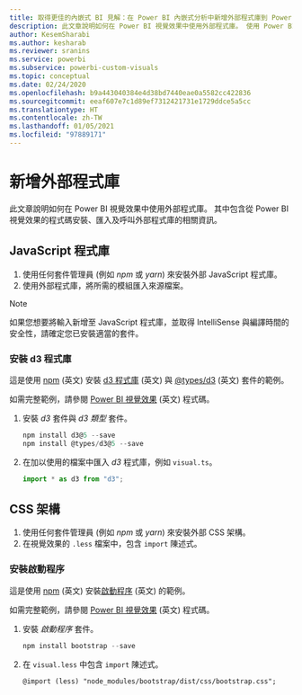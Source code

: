 ```yaml
---
title: 取得更佳的內嵌式 BI 見解：在 Power BI 內嵌式分析中新增外部程式庫到 Power BI 視覺效果
description: 此文章說明如何在 Power BI 視覺效果中使用外部程式庫。 使用 Power BI 內嵌式分析，取得更佳的內嵌式 BI 見解。
author: KesemSharabi
ms.author: kesharab
ms.reviewer: sranins
ms.service: powerbi
ms.subservice: powerbi-custom-visuals
ms.topic: conceptual
ms.date: 02/24/2020
ms.openlocfilehash: b9a443040384e4d38bd7440eae0a5582cc422836
ms.sourcegitcommit: eeaf607e7c1d89ef7312421731e1729ddce5a5cc
ms.translationtype: HT
ms.contentlocale: zh-TW
ms.lasthandoff: 01/05/2021
ms.locfileid: "97889171"
---
```

# <a name="adding-external-libraries"></a>新增外部程式庫

此文章說明如何在 Power BI 視覺效果中使用外部程式庫。 其中包含從 Power BI 視覺效果的程式碼安裝、匯入及呼叫外部程式庫的相關資訊。

## <a name="javascript-libraries"></a>JavaScript 程式庫

1. 使用任何套件管理員 (例如 *npm* 或 *yarn*) 來安裝外部 JavaScript 程式庫。
2. 使用外部程式庫，將所需的模組匯入來源檔案。

>[!NOTE]
>如果您想要將輸入新增至 JavaScript 程式庫，並取得 IntelliSense 與編譯時間的安全性，請確定您已安裝適當的套件。

### <a name="installing-the-d3-library"></a>安裝 d3 程式庫

這是使用 [npm](https://www.npmjs.com/) \(英文\) 安裝 [d3 程式庫](https://www.npmjs.com/package/d3) \(英文\) 與 [@types/d3](https://www.npmjs.com/package/@types/d3) \(英文\) 套件的範例。

如需完整範例，請參閱 [Power BI 視覺效果](https://github.com/microsoft/powerbi-visuals-gantt/blob/master/src/gantt.ts#L29) \(英文\) 程式碼。

1. 安裝 *d3* 套件與 *d3 類型* 套件。

    ```powershell
    npm install d3@5 --save
    npm install @types/d3@5 --save
    ```

2. 在加以使用的檔案中匯入 *d3* 程式庫，例如 `visual.ts`。

    ```typescript
    import * as d3 from "d3";
    ```

## <a name="css-framework"></a>CSS 架構

1. 使用任何套件管理員 (例如 *npm* 或 *yarn*) 來安裝外部 CSS 架構。
2. 在視覺效果的 `.less` 檔案中，包含 `import` 陳述式。

### <a name="installing-bootstrap"></a>安裝啟動程序

這是使用 [npm](https://www.npmjs.com/) \(英文\) 安裝[啟動程序](https://www.npmjs.com/package/bootstrap) \(英文\) 的範例。

如需完整範例，請參閱 [Power BI 視覺效果](https://github.com/Microsoft/powerbi-visuals-sankey/blob/c8200da56913cd8b253be949a35fad0f4472b6de/style/visual.less#L32) \(英文\) 程式碼。

1. 安裝 *啟動程序* 套件。

    ```powershell
    npm install bootstrap --save
    ```

2. 在 `visual.less` 中包含 `import` 陳述式。

    ```less
    @import (less) "node_modules/bootstrap/dist/css/bootstrap.css";
    ```

